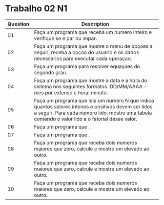 # Trabalho 02 N1
| Question | Description |
|---|---|
|01| Faça um programa que receba um numero inteiro e verifique se é par ou impar. |
|02| Faça um programa que mostre o menu de opçoes a seguir, receba a opçao do usuario e os dados necessarios para executar cada operaçao. | 
|03| Faça um programa para resolver equaçoes do segundo grau. |
|04| Faça um programa que mostre a data e a hora do sistema nos seguintes formatos :DD/MM/AAAA - mes por extenso e hora: minuto.|
|05| Faça um programa que leia um numero N que indica quantos valores inteiros e positivos devem ser lidos a seguir. Para cada numero lido, mostre uma tabela contendo o valor lido e o fatorial desse valor. |
|06| Faça um programa que . |
|07| Faça um programa que . |
|08| Faça um programa que receba dois numeros maiores que zero, calcule e mostre um elevado ao outro. |
|09| Faça um programa que receba dois numeros maiores que zero, calcule e mostre um elevado ao outro. |
|10| Faça um programa que receba dois numeros maiores que zero, calcule e mostre um elevado ao outro. |
